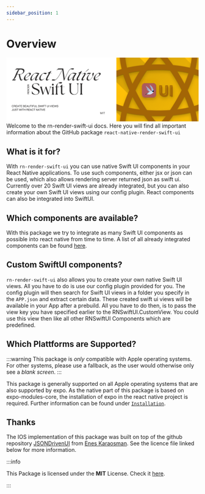 ```yaml
---
sidebar_position: 1
---
```





# Overview
![banner](../static/img/banner.PNG)
Welcome to the rn-render-swift-ui docs. Here you will find all important information about the GitHub package `react-native-render-swift-ui`



## What is it for?


With `rn-render-swift-ui` you can use native Swift UI components in your React Native applications. To use such components, either jsx or json can be used, which also allows rendering server returned json as swift ui. Currently over 20 Swift UI views are already integrated, but you can also create your own Swift UI views using our config plugin. React components can also be integrated into SwiftUI.






## Which components are available?


With this package we try to integrate as many Swift UI components as possible into react native from time to time. A list of all already integrated components can be found [here](./category/components). 




## Custom SwiftUI components?
`rn-render-swift-ui` also allows you to create your own native Swift UI views. All you have to do is use our config plugin provided for you. The config plugin will then search for Swift UI views in a folder you specify in the `APP.json` and extract certain data. These created swift ui views will be available in your App after a prebuild. All you have to do then, is to pass the view key you have specified earlier to the RNSwiftUI.CustomView. You could use this view then like all other RNSwiftUI Components which are predefined.


## Which Plattforms are Supported?

:::warning
This package is *only* compatible with Apple operating systems. For other systems, please use a fallback, as the user would otherwise only see a *blank screen*. 
:::

This package is generally supported on all Apple operating systems that are also supported by expo. As the native part of this package is based on expo-modules-core, the installation of expo in the react native project is required. Further information can be found under [`Installation`](./installation.md). 


## Thanks 

The IOS implementation of this package was built on top of the github repository  [JSONDrivenUI](https://github.com/EnesKaraosman/JSONDrivenUI) from 
[Enes Karaosman](https://github.com/EnesKaraosman/). See the licence file linked below for more information.


:::info

This Package is licensed under the  **MIT**  License. Check it [here](https://github.com/Pflaumenbaum/react-native-render-swift-ui/blob/main/LICENSE).

:::

